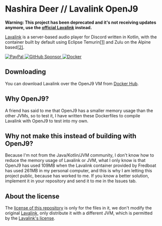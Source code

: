 # Nashira Deer // Lavalink OpenJ9

**Warning: This project has been deprecated and it's not receiving updates anymore, use the [official Lavalink](https://github.com/lavalink-devs/Lavalink) instead.**

[Lavalink](https://github.com/lavalink-devs/Lavalink) is a server-based audio player for Discord written in Kotlin, with the container built by default using Eclipse Temurin[[1]](https://github.com/lavalink-devs/Lavalink/blob/master/LavalinkServer/docker/Dockerfile) and Zulu on the Alpine based[[2]](https://github.com/lavalink-devs/Lavalink/blob/master/LavalinkServer/docker/alpine.Dockerfile).

[![PayPal](https://img.shields.io/badge/Paypal-003087?style=for-the-badge&logo=paypal&logoColor=%23fff)
](https://www.paypal.com/donate/?business=QQGMTC3FQAJF6&no_recurring=0&item_name=Thanks+for+donating+for+me%2C+this+helps+me+a+lot+to+continue+developing+and+maintaining+my+projects.&currency_code=USD)
[![GitHub Sponsor](https://img.shields.io/badge/GitHub%20Sponsor-181717?style=for-the-badge&logo=github&logoColor=%23fff)
](https://github.com/sponsors/nashiradeer)
[![Docker](https://img.shields.io/docker/v/nashiradeer/lavalink-openj9?style=for-the-badge&logo=docker&logoColor=%23fff&label=Docker&labelColor=%232496ED&color=%232496ED)](https://hub.docker.com/r/nashiradeer/lavalink-openj9)

## Downloading

You can download Lavalink over the OpenJ9 VM from [Docker Hub](https://hub.docker.com/r/nashiradeer/lavalink-openj9).

## Why OpenJ9?

A friend has said to me that OpenJ9 has a smaller memory usage than the other JVMs, so to test it, I have written these Dockerfiles to compile Lavalink with OpenJ9 to test into my own.

## Why not make this instead of building with OpenJ9?

Because I'm not from the Java/Kotlin/JVM community, I don't know how to reduce the memory usage of Lavalink or JVM, what I only know is that OpenJ9 has used 109MB when the Lavalink container provided by Fredboat has used 261MB in my personal computer, and this is why I am letting this project public, because has worked to me. If you know a better solution, implement it in your repository and send it to me in the Issues tab.

## About the license

The [license of this repository](LICENSE.txt) is only for the files in it, we don't modify the original [Lavalink](https://github.com/lavalink-devs/Lavalink), only distribute it with a different JVM, which is permitted by the [Lavalink's license](https://github.com/lavalink-devs/Lavalink/blob/master/LICENSE).
